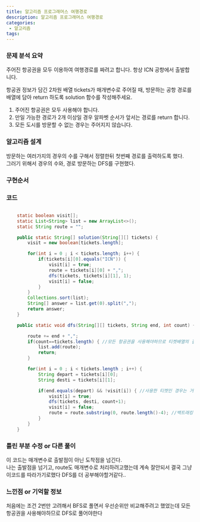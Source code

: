 ```yaml
---
title: 알고리즘 프로그래머스 여행경로
description: 알고리즘 프로그래머스 여행경로
categories:
 - 알고리즘  
tags:
---  
```

### 문제 분석 요약  
주어진 항공권을 모두 이용하여 여행경로를 짜려고 합니다. 항상 ICN 공항에서 출발합니다.

항공권 정보가 담긴 2차원 배열 tickets가 매개변수로 주어질 때, 방문하는 공항 경로를 배열에 담아 return 하도록 solution 함수를 작성해주세요.  

1. 주어진 항공권은 모두 사용해야 합니다.
2. 만일 가능한 경로가 2개 이상일 경우 알파벳 순서가 앞서는 경로를 return 합니다.
3. 모든 도시를 방문할 수 없는 경우는 주어지지 않습니다.  

### 알고리즘 설계  
방문하는 여러가지의 경우의 수를 구해서 정렬한뒤 첫번째 경로를 출력하도록 했다.  
그러기 위해서 경우의 수와, 경로 방문하는 DFS를 구현했다.  

### 구현순서  
### 코드  
```java

    static boolean visit[];
	static List<String> list = new ArrayList<>();
	static String route = "";

    public static String[] solution(String[][] tickets) {
        visit = new boolean[tickets.length];

		for(int i = 0 ; i < tickets.length; i++) {
			if(tickets[i][0].equals("ICN")) {
				visit[i] = true;
				route = tickets[i][0] + ",";
				dfs(tickets, tickets[i][1], 1);
				visit[i] = false;
			}
		}
		Collections.sort(list);
		String[] answer = list.get(0).split(",");
		return answer;
    }

	public static void dfs(String[][] tickets, String end, int count) {

		route += end + ",";
		if(count==tickets.length) { //모든 항공권을 사용해야하므로 티켓배열의 길이가 될때 까지 재귀를 돈다
			list.add(route);
			return;
		}

		for(int i = 0 ; i < tickets.length ; i++) {
			String depart = tickets[i][0];
			String desti = tickets[i][1];

			if(end.equals(depart) && !visit[i]) { //사용한 티켓인 경우는 거른다
				visit[i] = true;
				dfs(tickets, desti, count+1);
				visit[i] = false;
				route = route.substring(0, route.length()-4); //백트래킹이라서 다시되돌아온경우 마지막에 추가했던 나라를 삭제한다
			}
		}
	}


```
### 틀린 부분 수정 or 다른 풀이  
이 코드는
매개변수로 출발점이 아닌 도착점을 넘긴다.  
나는 출발점을 넘기고, route도 매개변수로 처리하려고했는데 계속 잘안되서 결국 그냥 이코드를 따라가기로했다 DFS를 더 공부해야할거같다..
### 느낀점 or 기억할 정보  
처음에는 조건 2번만 고려해서 BFS로 풀면서 우선순위만 비교해주려고 했었는데 모든 항공권을 사용해야하므로 DFS로 풀어야한다
